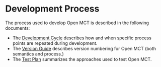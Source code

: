 # Development Process

The process used to develop Open MCT is described in the following
documents:

* The [Development Cycle](cycle.md) describes how and when specific
  process points are repeated during development.
* The [Version Guide](version.md) describes version numbering for
  Open MCT (both semantics and process.)
* The [Test Plan](testing/plan.md) summarizes the approaches used
  to test Open MCT.
